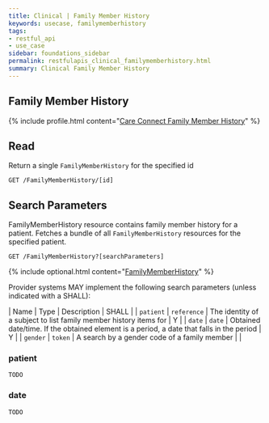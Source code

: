 ```yaml
---
title: Clinical | Family Member History
keywords: usecase, familymemberhistory
tags:
- restful_api
- use_case
sidebar: foundations_sidebar
permalink: restfulapis_clinical_familymemberhistory.html
summary: Clinical Family Member History
---
```


## Family Member History ##

{% include profile.html content="[Care Connect Family Member History](http://www.interopen.org/candidate-profiles/care-connect/CareConnect-FamilyMemberHistory-1.html)" %}

## Read ##

Return a single `FamilyMemberHistory` for the specified id

```http
GET /FamilyMemberHistory/[id]
```

## Search Parameters ##

FamilyMemberHistory resource contains family member history for a patient. Fetches a bundle of all `FamilyMemberHistory` resources for the specified patient.

```http
GET /FamilyMemberHistory?[searchParameters]
```

{% include optional.html content="[FamilyMemberHistory](https://www.hl7.org/fhir/DSTU2/familymemberhistory.html#search)" %}

Provider systems MAY implement the following search parameters (unless indicated with a SHALL):

| Name | Type | Description | SHALL |
| `patient` | `reference` | The identity of a subject to list family member history items for | Y |
| `date` | `date` | Obtained date/time. If the obtained element is a period, a date that falls in the period | Y |
| `gender` | `token` | A search by a gender code of a family member |  |

### patient ###

```TODO```

### date ###

```TODO```


